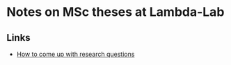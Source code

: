 # Notes on MSc theses at Lambda-Lab

## Links

- [How to come up with research questions](http://pgbovine.net/research-design-patterns.htm)
